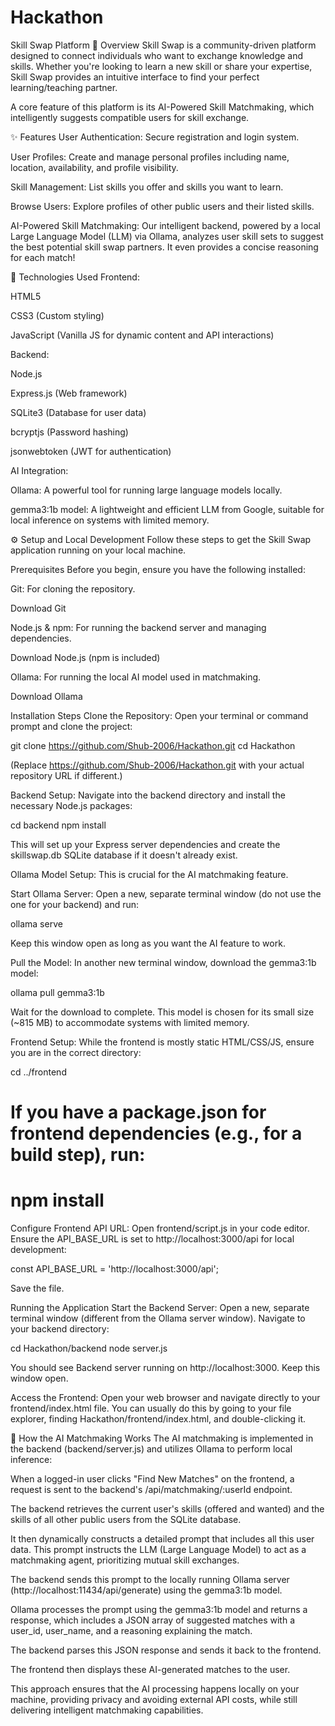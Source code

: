 # Hackathon
Skill Swap Platform
🤝 Overview
Skill Swap is a community-driven platform designed to connect individuals who want to exchange knowledge and skills. Whether you're looking to learn a new skill or share your expertise, Skill Swap provides an intuitive interface to find your perfect learning/teaching partner.

A core feature of this platform is its AI-Powered Skill Matchmaking, which intelligently suggests compatible users for skill exchange.

✨ Features
User Authentication: Secure registration and login system.

User Profiles: Create and manage personal profiles including name, location, availability, and profile visibility.

Skill Management: List skills you offer and skills you want to learn.

Browse Users: Explore profiles of other public users and their listed skills.

AI-Powered Skill Matchmaking: Our intelligent backend, powered by a local Large Language Model (LLM) via Ollama, analyzes user skill sets to suggest the best potential skill swap partners. It even provides a concise reasoning for each match!

🚀 Technologies Used
Frontend:

HTML5

CSS3 (Custom styling)

JavaScript (Vanilla JS for dynamic content and API interactions)

Backend:

Node.js

Express.js (Web framework)

SQLite3 (Database for user data)

bcryptjs (Password hashing)

jsonwebtoken (JWT for authentication)

AI Integration:

Ollama: A powerful tool for running large language models locally.

gemma3:1b model: A lightweight and efficient LLM from Google, suitable for local inference on systems with limited memory.

⚙️ Setup and Local Development
Follow these steps to get the Skill Swap application running on your local machine.

Prerequisites
Before you begin, ensure you have the following installed:

Git: For cloning the repository.

Download Git

Node.js & npm: For running the backend server and managing dependencies.

Download Node.js (npm is included)

Ollama: For running the local AI model used in matchmaking.

Download Ollama

Installation Steps
Clone the Repository:
Open your terminal or command prompt and clone the project:

git clone https://github.com/Shub-2006/Hackathon.git
cd Hackathon

(Replace https://github.com/Shub-2006/Hackathon.git with your actual repository URL if different.)

Backend Setup:
Navigate into the backend directory and install the necessary Node.js packages:

cd backend
npm install

This will set up your Express server dependencies and create the skillswap.db SQLite database if it doesn't already exist.

Ollama Model Setup:
This is crucial for the AI matchmaking feature.

Start Ollama Server: Open a new, separate terminal window (do not use the one for your backend) and run:

ollama serve

Keep this window open as long as you want the AI feature to work.

Pull the Model: In another new terminal window, download the gemma3:1b model:

ollama pull gemma3:1b

Wait for the download to complete. This model is chosen for its small size (~815 MB) to accommodate systems with limited memory.

Frontend Setup:
While the frontend is mostly static HTML/CSS/JS, ensure you are in the correct directory:

cd ../frontend
# If you have a package.json for frontend dependencies (e.g., for a build step), run:
# npm install

Configure Frontend API URL:
Open frontend/script.js in your code editor. Ensure the API_BASE_URL is set to http://localhost:3000/api for local development:

const API_BASE_URL = 'http://localhost:3000/api';

Save the file.

Running the Application
Start the Backend Server:
Open a new, separate terminal window (different from the Ollama server window).
Navigate to your backend directory:

cd Hackathon/backend
node server.js

You should see Backend server running on http://localhost:3000. Keep this window open.

Access the Frontend:
Open your web browser and navigate directly to your frontend/index.html file.
You can usually do this by going to your file explorer, finding Hackathon/frontend/index.html, and double-clicking it.

🧠 How the AI Matchmaking Works
The AI matchmaking is implemented in the backend (backend/server.js) and utilizes Ollama to perform local inference:

When a logged-in user clicks "Find New Matches" on the frontend, a request is sent to the backend's /api/matchmaking/:userId endpoint.

The backend retrieves the current user's skills (offered and wanted) and the skills of all other public users from the SQLite database.

It then dynamically constructs a detailed prompt that includes all this user data. This prompt instructs the LLM (Large Language Model) to act as a matchmaking agent, prioritizing mutual skill exchanges.

The backend sends this prompt to the locally running Ollama server (http://localhost:11434/api/generate) using the gemma3:1b model.

Ollama processes the prompt using the gemma3:1b model and returns a response, which includes a JSON array of suggested matches with a user_id, user_name, and a reasoning explaining the match.

The backend parses this JSON response and sends it back to the frontend.

The frontend then displays these AI-generated matches to the user.

This approach ensures that the AI processing happens locally on your machine, providing privacy and avoiding external API costs, while still delivering intelligent matchmaking capabilities.
